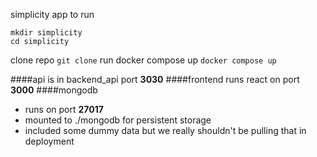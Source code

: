 simplicity app
to run
```
mkdir simplicity 
cd simplicity
```
clone repo
``` git clone ```
run docker compose up
``` docker compose up ```

####api is in backend_api port **3030**
####frontend runs react on port **3000**
####mongodb
  - runs on port **27017**
  - mounted to ./mongodb for persistent storage
  - included some dummy data but we really shouldn't be pulling that in deployment
